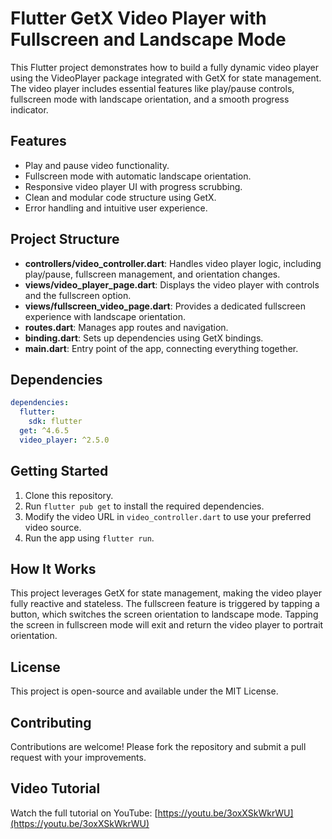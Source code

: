 # Flutter GetX Video Player with Fullscreen and Landscape Mode

This Flutter project demonstrates how to build a fully dynamic video player using the VideoPlayer package integrated with GetX for state management. The video player includes essential features like play/pause controls, fullscreen mode with landscape orientation, and a smooth progress indicator.

## Features
- Play and pause video functionality.
- Fullscreen mode with automatic landscape orientation.
- Responsive video player UI with progress scrubbing.
- Clean and modular code structure using GetX.
- Error handling and intuitive user experience.

## Project Structure
- **controllers/video_controller.dart**: Handles video player logic, including play/pause, fullscreen management, and orientation changes.
- **views/video_player_page.dart**: Displays the video player with controls and the fullscreen option.
- **views/fullscreen_video_page.dart**: Provides a dedicated fullscreen experience with landscape orientation.
- **routes.dart**: Manages app routes and navigation.
- **binding.dart**: Sets up dependencies using GetX bindings.
- **main.dart**: Entry point of the app, connecting everything together.

## Dependencies
```yaml
dependencies:
  flutter:
    sdk: flutter
  get: ^4.6.5
  video_player: ^2.5.0
```

## Getting Started
1. Clone this repository.
2. Run `flutter pub get` to install the required dependencies.
3. Modify the video URL in `video_controller.dart` to use your preferred video source.
4. Run the app using `flutter run`.

## How It Works
This project leverages GetX for state management, making the video player fully reactive and stateless. The fullscreen feature is triggered by tapping a button, which switches the screen orientation to landscape mode. Tapping the screen in fullscreen mode will exit and return the video player to portrait orientation.

## License
This project is open-source and available under the MIT License.

## Contributing
Contributions are welcome! Please fork the repository and submit a pull request with your improvements.

## Video Tutorial
Watch the full tutorial on YouTube: [https://youtu.be/3oxXSkWkrWU](https://youtu.be/3oxXSkWkrWU)
